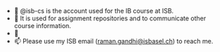 - 👋 @isb-cs is the account used for the IB course at ISB.
- 👀 It is used for assignment repositories and to communicate other course information.
- 🌱 
- 📫 Please use my ISB email (raman.gandhi@isbasel.ch) to reach me.

<!---
isb-cs/isb-cs is a ✨ special ✨ repository because its `README.md` (this file) appears on your GitHub profile.
You can click the Preview link to take a look at your changes.
--->
